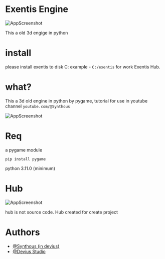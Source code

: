 
# Exentis Engine

![AppScreenshot](https://cdn.discordapp.com/attachments/940202674555613206/1130819202639474688/photo_2023-07-18_16-11-00.jpg)

This a old 3d engige in python

# install

please install exentis to disk C:
example - ```C:/exentis```
 for work Exentis Hub.

# what?
This a 3d old engine in python by pygame, tutorial for use in youtube channel ```youtube.com/@Synthous```

![AppScreenshot](https://cdn.discordapp.com/attachments/940202674555613206/1130819202090029056/Screenshot_199.png)

# Req
a pygame module 

```pip install pygame```

python 3.11.0 (minimum)

# Hub
![AppScreenshot](https://cdn.discordapp.com/attachments/940202674555613206/1130822717986308116/Screenshot_200.png)

hub is not source code. Hub created for create project

# Authors
- [@Synthous (in devius)](https://youtube.com/Synthous)
- [@Devius Studio](https://github.com/Deviusst)
